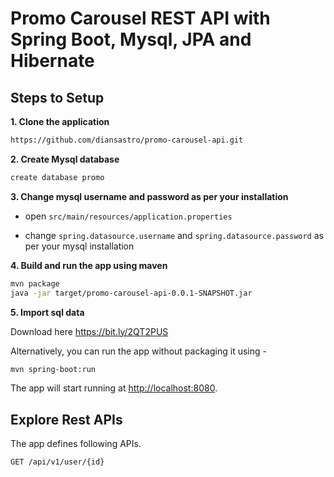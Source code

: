 # Promo Carousel REST API with Spring Boot, Mysql, JPA and Hibernate 

## Steps to Setup

**1. Clone the application**

```bash
https://github.com/diansastro/promo-carousel-api.git
```

**2. Create Mysql database**
```bash
create database promo
```

**3. Change mysql username and password as per your installation**

+ open `src/main/resources/application.properties`

+ change `spring.datasource.username` and `spring.datasource.password` as per your mysql installation

**4. Build and run the app using maven**

```bash
mvn package
java -jar target/promo-carousel-api-0.0.1-SNAPSHOT.jar

```

**5. Import sql data**

Download here <https://bit.ly/2QT2PUS>

Alternatively, you can run the app without packaging it using -

```bash
mvn spring-boot:run
```

The app will start running at <http://localhost:8080>.

## Explore Rest APIs

The app defines following APIs.

    GET /api/v1/user/{id}